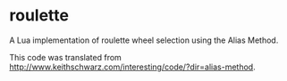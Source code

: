 # roulette

A Lua implementation of roulette wheel selection using the Alias Method. 

This code was translated from http://www.keithschwarz.com/interesting/code/?dir=alias-method.

